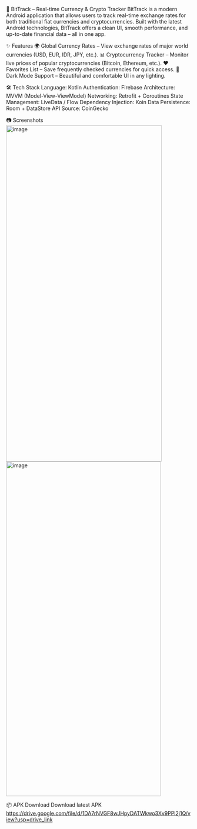 📱 BitTrack – Real-time Currency & Crypto Tracker
BitTrack is a modern Android application that allows users to track real-time exchange rates for both traditional fiat currencies and cryptocurrencies. Built with the latest Android technologies, BitTrack offers a clean UI, smooth performance, and up-to-date financial data – all in one app.

✨ Features
🌍 Global Currency Rates – View exchange rates of major world currencies (USD, EUR, IDR, JPY, etc.).
📊 Cryptocurrency Tracker – Monitor live prices of popular cryptocurrencies (Bitcoin, Ethereum, etc.).
❤️ Favorites List – Save frequently checked currencies for quick access.
🌙 Dark Mode Support – Beautiful and comfortable UI in any lighting.

🛠️ Tech Stack
Language: Kotlin
Authentication: Firebase
Architecture: MVVM (Model-View-ViewModel)
Networking: Retrofit + Coroutines
State Management: LiveData / Flow
Dependency Injection: Koin
Data Persistence: Room + DataStore
API Source: CoinGecko

📷 Screenshots
<img width="423" height="914" alt="image" src="https://github.com/user-attachments/assets/feafeaae-9df0-4a6a-a94a-9810a0759efe" />
<img width="420" height="910" alt="image" src="https://github.com/user-attachments/assets/2812d45a-bf77-4e68-bcba-7f07bb330343" />

📦 APK Download
Download latest APK https://drive.google.com/file/d/1DA7rNVGF8wJHpyDATWkwo3Xv9PPl2j1Q/view?usp=drive_link

